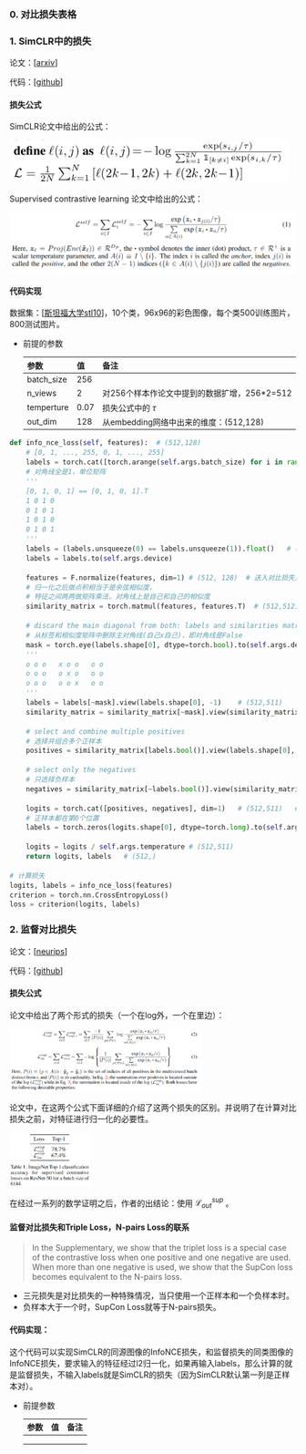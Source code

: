 ### 0. 对比损失表格



### 1. SimCLR中的损失

论文：[[arxiv](https://arxiv.org/pdf/1807.03748)]

代码：[[github](https://github.com/sthalles/SimCLR/blob/master/simclr.py)]

#### 损失公式

SimCLR论文中给出的公式：

<img src="./pic/image-20221216174445001.png" alt="image-20221216174445001" style="zoom: 80%;" />

Supervised contrastive learning 论文中给出的公式：

<img src="./pic/image-20221216203517204.png" alt="image-20221216203517204" style="zoom:80%;" />

#### 代码实现

数据集：[[斯坦福大学stl10](https://cs.stanford.edu/~acoates/stl10/)]，10个类，96x96的彩色图像，每个类500训练图片，800测试图片。

- 前提的参数

  | 参数       | 值   | 备注                                         |
  | ---------- | ---- | -------------------------------------------- |
  | batch_size | 256  |                                              |
  | n_views    | 2    | 对256个样本作论文中提到的数据扩增，256*2=512 |
  | temperture | 0.07 | 损失公式中的 $\tau$                          |
  | out_dim    | 128  | 从embedding网络中出来的维度：(512,128)       |

  

```python
def info_nce_loss(self, features):  # (512,128)
	# [0, 1, ..., 255, 0, 1, ..., 255]
    labels = torch.cat([torch.arange(self.args.batch_size) for i in range(self.args.n_views)], dim=0)   # (512,)
    # 对角线全是1，单位矩阵
    '''
    [0, 1, 0, 1] == [0, 1, 0, 1].T
    1 0 1 0
    0 1 0 1
    1 0 1 0
    0 1 0 1
    '''
    labels = (labels.unsqueeze(0) == labels.unsqueeze(1)).float()   # (512,512)   
    labels = labels.to(self.args.device)

    features = F.normalize(features, dim=1) # (512, 128)  # 送入对比损失之前要归一化
	# 归一化之后做点积相当于是余弦相似度，
    # 特征之间两两做矩阵乘法，对角线上是自己和自己的相似度
    similarity_matrix = torch.matmul(features, features.T)  # (512,512)

    # discard the main diagonal from both: labels and similarities matrix
    # 从标签和相似度矩阵中删除主对角线(自己x自己)，即对角线是False
    mask = torch.eye(labels.shape[0], dtype=torch.bool).to(self.args.device)    # (512,512)
    '''
    o o o	x o o	o o
    o o o	o x o	o o
    o o o	o o x	o o
    '''
    labels = labels[~mask].view(labels.shape[0], -1)    # (512,511)    # 把除了自己的样本标签留下
    similarity_matrix = similarity_matrix[~mask].view(similarity_matrix.shape[0], -1)   # (512,511)

    # select and combine multiple positives
    # 选择并组合多个正样本
    positives = similarity_matrix[labels.bool()].view(labels.shape[0], -1)  # (512,1)

    # select only the negatives
    # 只选择负样本
    negatives = similarity_matrix[~labels.bool()].view(similarity_matrix.shape[0], -1)  # (512,510)

    logits = torch.cat([positives, negatives], dim=1)   # (512,511)   # infoNCE的分母
    # 正样本都在第0个位置
    labels = torch.zeros(logits.shape[0], dtype=torch.long).to(self.args.device)    # (512,)

    logits = logits / self.args.temperature # (512,511)
    return logits, labels   # (512,)
    
# 计算损失
logits, labels = info_nce_loss(features)
criterion = torch.nn.CrossEntropyLoss()
loss = criterion(logits, labels)
```



### 2. 监督对比损失

论文：[[neurips](https://proceedings.neurips.cc/paper/2020/file/d89a66c7c80a29b1bdbab0f2a1a94af8-Paper.pdf)]

代码：[[github](https://github.com/HobbitLong/SupContrast)]

#### 损失公式

论文中给出了两个形式的损失（一个在log外，一个在里边）：

<img src="./pic/image-20221216205804743.png" alt="image-20221216205804743" style="zoom: 33%;" />

论文中，在这两个公式下面详细的介绍了这两个损失的区别。并说明了在计算对比损失之前，对特征进行归一化的必要性。

<img src="./pic/image-20221216211519309.png" alt="image-20221216211519309" style="zoom:33%;" />

在经过一系列的数学证明之后，作者的出结论：使用 $\mathcal{L}^{sup}_{out}$ 。

#### 监督对比损失和Triple Loss，N-pairs Loss的联系

> In the Supplementary, we show that the triplet loss is a special case of the contrastive loss when one positive and one negative are used. When more than one negative is used, we show that the SupCon loss becomes equivalent to the N-pairs loss.

- 三元损失是对比损失的一种特殊情况，当只使用一个正样本和一个负样本时。
- 负样本大于一个时，SupCon Loss就等于N-pairs损失。

#### 代码实现：

这个代码可以实现SimCLR的同源图像的InfoNCE损失，和监督损失的同类图像的InfoNCE损失，要求输入的特征经过l2归一化，如果再输入labels，那么计算的就是监督损失，不输入labels就是SimCLR的损失（因为SimCLR默认第一列是正样本对）。

- 前提参数

  | 参数 | 值   | 备注 |
  | ---- | ---- | ---- |
  |      |      |      |
  |      |      |      |
  |      |      |      |

  

```python

```

